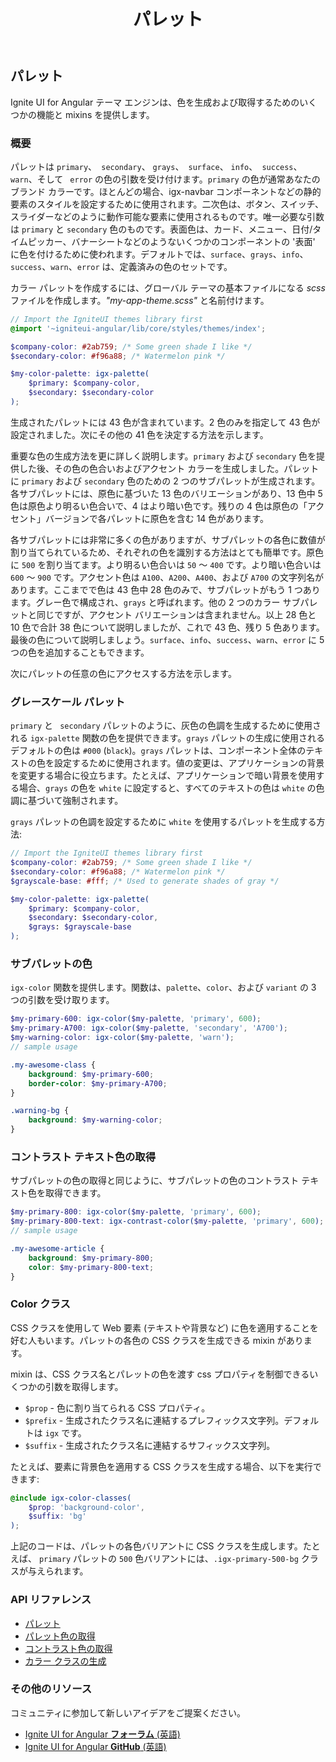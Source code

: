 ﻿---
title: パレット
_description: 
_keywords: Ignite UI for Angular, UI コントロール, Angular ウィジェット, web ウィジェット, UI ウィジェット, Angular, ネイティブ Angular コンポーネント スィート, ネイティブ Angular コントロール, ネイティブ Angular コンポーネント ライブラリ
_language: ja
---

## パレット
<p class="highlight">Ignite UI for Angular テーマ エンジンは、色を生成および取得するためのいくつかの機能と mixins を提供します。</p>
<div class="divider"></div>

### 概要

パレットは `primary`、` secondary`、 `grays`、` surface`、 `info`、` success`、 `warn`、そして ` error` の色の引数を受け付けます。`primary` の色が通常あなたのブランド カラーです。ほとんどの場合、igx-navbar コンポーネントなどの静的要素のスタイルを設定するために使用されます。二次色は、ボタン、スイッチ、スライダーなどのように動作可能な要素に使用されるものです。唯一必要な引数は `primary` と `secondary` 色のものです。表面色は、カード、メニュー、日付/タイムピッカー、バナーシートなどのようないくつかのコンポーネントの '表面' に色を付けるために使われます。デフォルトでは、`surface`、`grays`、`info`、`success`、`warn`、`error` は、定義済みの色のセットです。

カラー パレットを作成するには、グローバル テーマの基本ファイルになる _scss_ ファイルを作成します。_"my-app-theme.scss"_ と名前付けます。

```scss
// Import the IgniteUI themes library first
@import '~igniteui-angular/lib/core/styles/themes/index';

$company-color: #2ab759; /* Some green shade I like */
$secondary-color: #f96a88; /* Watermelon pink */

$my-color-palette: igx-palette(
    $primary: $company-color,
    $secondary: $secondary-color
);
```

生成されたパレットには 43 色が含まれています。2 色のみを指定して 43 色が設定されました。次にその他の 41 色を決定する方法を示します。

重要な色の生成方法を更に詳しく説明します。`primary` および `secondary` 色を提供した後、その色の色合いおよびアクセント カラーを生成しました。パレットに `primary` および `secondary` 色のための 2 つのサブパレットが生成されます。各サブパレットには、原色に基づいた 13 色のバリエーションがあり、13 色中 5 色は原色より明るい色合いで、4 はより暗い色です。残りの 4 色は原色の「アクセント」バージョンで各パレットに原色を含む 14 色があります。

各サブパレットには非常に多くの色がありますが、サブパレットの各色に数値が割り当てられているため、それぞれの色を識別する方法はとても簡単です。原色に `500` を割り当てます。より明るい色合いは `50` ～ `400` です。より暗い色合いは `600` ～ `900` です。アクセント色は `A100`、`A200`、`A400`、および `A700` の文字列名があります。ここまでで色は 43 色中 28 色のみで、サブパレットがもう 1 つあります。グレー色で構成され、`grays` と呼ばれます。他の 2 つのカラー サブパレットと同じですが、アクセント バリエーションは含まれません。以上 28 色と 10 色で合計 38 色について説明しましたが、これで 43 色、残り 5 色あります。 最後の色について説明しましょう。`surface`、`info`、`success`、`warn`、`error` に 5 つの色を追加することもできます。

次にパレットの任意の色にアクセスする方法を示します。

<div class="divider"></div>

### グレースケール パレット

`primary` と ` secondary` パレットのように、灰色の色調を生成するために使用される `igx-palette` 関数の色を提供できます。`grays` パレットの生成に使用されるデフォルトの色は `#000` (`black`)。`grays` パレットは、コンポーネント全体のテキストの色を設定するために使用されます。値の変更は、アプリケーションの背景を変更する場合に役立ちます。たとえば、アプリケーションで暗い背景を使用する場合、`grays` の色を `white` に設定すると、すべてのテキストの色は `white` の色調に基づいて強制されます。

`grays` パレットの色調を設定するために `white` を使用するパレットを生成する方法:

```scss
// Import the IgniteUI themes library first
$company-color: #2ab759; /* Some green shade I like */
$secondary-color: #f96a88; /* Watermelon pink */
$grayscale-base: #fff; /* Used to generate shades of gray */

$my-color-palette: igx-palette(
    $primary: $company-color,
    $secondary: $secondary-color,
    $grays: $grayscale-base
);
```

<div class="divider"></div>

### サブパレットの色

`igx-color` 関数を提供します。関数は、`palette`、`color`、および `variant` の 3 つの引数を受け取ります。

```scss
$my-primary-600: igx-color($my-palette, 'primary', 600);
$my-primary-A700: igx-color($my-palette, 'secondary', 'A700');
$my-warning-color: igx-color($my-palette, 'warn');
// sample usage

.my-awesome-class {
    background: $my-primary-600;
    border-color: $my-primary-A700;
}

.warning-bg {
    background: $my-warning-color;
}
```

<div class="divider"></div>

### コントラスト テキスト色の取得

サブパレットの色の取得と同じように、サブパレットの色のコントラスト テキスト色を取得できます。

```scss
$my-primary-800: igx-color($my-palette, 'primary', 600);
$my-primary-800-text: igx-contrast-color($my-palette, 'primary', 600);
// sample usage

.my-awesome-article {
    background: $my-primary-800;
    color: $my-primary-800-text;
}
```

<div class="divider"></div>

### Color クラス

CSS クラスを使用して Web 要素 (テキストや背景など) に色を適用することを好む人もいます。パレットの各色の CSS クラスを生成できる mixin があります。

mixin は、CSS クラス名とパレットの色を渡す css プロパティを制御できるいくつかの引数を取得します。

- `$prop` - 色に割り当てられる CSS プロパティ。
- `$prefix` - 生成されたクラス名に連結するプレフィックス文字列。デフォルトは `igx` です。
- `$suffix` - 生成されたクラス名に連結するサフィックス文字列。

たとえば、要素に背景色を適用する CSS クラスを生成する場合、以下を実行できます:

```scss
@include igx-color-classes(
    $prop: 'background-color',
    $suffix: 'bg'
);
```
上記のコードは、パレットの各色バリアントに CSS クラスを生成します。たとえば、 `primary` パレットの `500` 色バリアントには、`.igx-primary-500-bg` クラスが与えられます。

<div class="divider--half"></div>

### API リファレンス
* [パレット]({environment:sassApiUrl}/index.html#function-igx-palette)
* [パレット色の取得]({environment:sassApiUrl}/index.html#function-igx-color)
* [コントラスト色の取得]({environment:sassApiUrl}/index.html#function-igx-contrast-color)
* [カラー クラスの生成]({environment:sassApiUrl}/index.html#mixin-igx-color-classes)

### その他のリソース
<div class="divider--half"></div>

コミュニティに参加して新しいアイデアをご提案ください。
* [Ignite UI for Angular **フォーラム** (英語)](https://www.infragistics.com/community/forums/f/ignite-ui-for-angular)
* [Ignite UI for Angular **GitHub** (英語)](https://github.com/IgniteUI/igniteui-angular)
